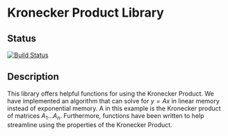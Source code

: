 # Kronecker Product Library

## Status
[![Build Status](https://travis-ci.com/Jbwasse2/MarkovChainAnalysis.png)](https://travis-ci.com/Jbwasse2/MarkovChainAnalysis)

## Description
This library offers helpful functions for using the Kronecker Product. We have implemented an algorithm that can solve for $y=Ax$ in linear memory instead of exponential memory. A in this example is the Kronecker product of matrices $A_1 ... A_n$. Furthermore, functions have been written to help streamline using the properties of the Kronecker Product.



